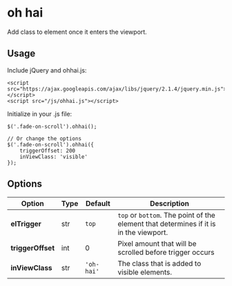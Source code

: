 # oh hai

Add class to element once it enters the viewport.

## Usage

Include jQuery and ohhai.js:

```
<script src="https://ajax.googleapis.com/ajax/libs/jquery/2.1.4/jquery.min.js"></script>
<script src="/js/ohhai.js"></script>
```

Initialize in your .js file:

```
$('.fade-on-scroll').ohhai();

// Or change the options
$('.fade-on-scroll').ohhai({
    triggerOffset: 200
    inViewClass: 'visible'
});
```



## Options

| Option            | Type | Default   | Description |
|-------------------|------|-----------|-------------|
| **elTrigger**     | str  | `top`     | `top` or `bottom`. The point of the element that determines if it is in the viewport. |
| **triggerOffset** | int | 0          | Pixel amount that will be scrolled before trigger occurs |
| **inViewClass**   | str | `'oh-hai'` | The class that is added to visible elements. |